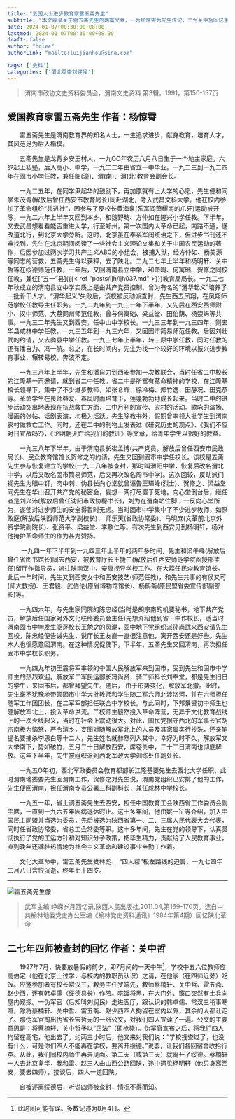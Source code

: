 ```yaml
---
title: "爱国人士进步教育家雷五斋先生"
subtitle: "本文收录关于雷五斋先生的两篇文章，一为杨惊霄为先生传记，二为关中哲回忆重要事件记事"
date: 2024-01-07T00:30:00+08:00
lastmod: 2024-01-07T00:30:00+08:00
draft: false
author: "hqlee"
authorLink: "mailto:luijianhou@sina.com"

tags: ['史料']
categories: ['渭北英豪刘建侯']
---
```

>渭南市政协文史资料委员会，渭南文史资料  第3辑，1991，第150-157页

## 爱国教育家雷五斋先生 作者：杨惊霄

　　雷五斋先生是渭南教育界的知名人士，一生追求进步，献身教育，培育人才，其风范足为后人楷模。

　　五斋先生是龙背乡安王村人，一九OO年农历八月八日生于一个地主家庭。六岁起上私塾，后入高小、中学，一九二二年由省立一中毕业。一九二三到一九二四年在固市小学任教，兼任临(潼)、渭(南)、渭(北)教育会副会长。

　　一九二五年，在同学尹起华的鼓励下，再加原就有上大学的心愿，先生便和同学朱茂青(解放后曾任西安市教育局长)同赴湖北，考入武昌文科大学。他在校内参加了革命组织“共进社”，因参与了反校长黄海泉(系军阎萧耀南的爪牙)运动被开除，一九二六年上半年又回到本乡，和魏野畴、方仲如在隆兴小学任教。下半年，又去武昌想看看能否重进大学，行至郑州，第一次国内大革命已起，南路不通，遂改道北行，到北京大学旁听。这时，北京虽在奉系军阀统治之下，但进步书刊还不难找到，先生在北京期间阅读了一些社会主义理论文集和关于中国农民运动的著作，后因参加过两次学习共产主义ABC的小组会，被捕入狱，经方仲如、杨美源等同志的营救，五斋先生得以获释，去了陕北。二九二七年上半年和杨明轩、关中哲等在绥德师范任教，一年后，又回渭南县立中学，和萧鸣、何寓础、贺修之同校任教，兼任[“五一”县]({{< ref "posts/ljh/ljh037.md" >}})教育局局长。一九二七年秋成立的渭南县立中学实质上是由共产党员控制，曾为有名的“渭华起义”培养了一批骨干人才。“渭华起义”失败后，该校被反动派查封，先生西去凤翔，在凤翔师范学校任教导主任职务。一九二九年到一九三一年下半年，又先后在西安西师附小、汉中师范、大荔同州师范任教，曾与何寓础、梁益堂、田伯荫、杨崇屿等共事。一九三二年先生又到西安，任中山中学校长。一九三三年到一九三四年，则去华县咸林中学任教。一九三五年到一九三六年，又回固市简易师范任教。后因刘壮武的约请，又去商县中学任教。一九三七年上半年，转三原中学任教，同时任教的还有潘自力、冯一航。总之，在长时间内，先生为找一个较好的环境以振兴进步教育事业，辗转易校，奔波不定。

　　一九三八年上半年，先生和潘自力到西安参加一次教联会，当时任省二中校长的江隆基一再邀请，就到省二中任教。省二中是所富有革命精神的学校，在江隆基校长领导下，集中了不少进步教师，如张仑辉、徐冷梅、郑竹逸、田静况、田克恭等。革命学生在良师益友、春风时雨培育下，莲蓬勃勃地成长起来。当时二中的进步活动突出地表现在抗战救亡方面，二中月刊的宣传、农村的活动。歌咏的溢扬、漫画的张帖、话剧表演，均极为活跃。先生除教书外，假期曾率领大批学生到渭南农村做救亡工作。同时，还在二中的刊物上发表过《研究历史的观点》、《我们不应对日宣战吗?》，《论明朝灭亡给我们的教训》等文章，给青年学生以很好的教益。

　　一九三八年下半年，由于渭南县长崔孟博(共产党员，解放后曾任西安市民政局长)、民众教育馆馆长贺修之的约请，先生又回到固市中学任校长。该校是五斋先生参与恢复建立的学校(一九二八年被查封，那时叫渭阳中学，恢复后改名渭北中学，以后又改名固市筒易师范，后又再次改名周市中学)。这次回较，反动派们视先生为眼中钉，肉中刺，伪县长向心堂就曾诬告王璋峰(烈士)、贺修之、梁益堂同先生在华山召开共产党的秘密会，妄想一网打尽置于死地。向心堂倒台后，继任者是刘兴沛(解放后曾任沈阳市政协秘书长)，刘为在渭南站住脚；一反向心堂所为，遂使对进步师生的安全得暂时无虑。当时固市中学集中了不少进步教师，如原政庭(解放后陕西师范大学副校长)、  师乐天(省政协常委)、马明庶(文革前北京外贸学院副院长)、张资平、梁益堂、李敷仁等。有次先生到西安见到杨明轩，杨对他掩护革命师生的作为甚为赞扬。

　　 一九四一年下半年到一九四三年上半年的两年多时间，先生和梁午峰(解放后曾任省图书馆长)同去西安，被教育厅长王捷三(解放后任西安师范学院函授部主任)留厅作指导员，派往陕南汉中、安康视导学校工作。在大荔任民众教育馆长。此后一年时间，先生又到西安女中和西安技艺(师范任教)，和先生共事的有侯又可(师大教授)、王君毅、武伯伦(原省博物馆馆长)、杨鹤斋(原民盟省委宣传部副部长)等。

　　一九四六年，与先生家同院的陈忠经(当时是胡宗南的机要秘书，地下共产党员，解放后任国家对外文化联络委员会主任)先想介绍他到省一中作校长，适当时渭南固市中学发生驱逐校长王勉之的风潮，固中地下党组织派孙尚武来西安请先生回校，陈忠经便告诫先生，说厅长王友直一直很注意他，离开西安还是好些。先生本人也很愿意回渭南。在这种情况促使下，下半年，五斋先生又回渭南，再次担任固市中学校长职务。

　　一九四九年初王震将军率领的中国人民解放军来到固市，受到先生和固市中学师生的热烈欢迎。解放军二军民运部长冯尚贤，骑二师科长刘奉堂，都是先生旧日的学生，来固市后，都曾拜望先生。随后，  由于形势变化，解放军北撤。此时，先生毫不犹豫地带领固市中学大批教师和学生随二军六师北渡洛河，并在六师担任随军工作团团长，在二军军部担任联合中学校长。与此同时，下邦景贤初中师生也随解放军北上，投入革命洪流。二校师生毅然投入革命阵营，无异于文化教育战线上的一次火线起义，当时在社会上震动很大。对此，国民党据守西北的军事长官胡宗南极为恼怒，严令清乡，妄图对随解放军北上的人员及其家属实行抄洗，还亲笔提名要捕杀李思白等十二人，先生姓名就赫然列入其中。幸好为时不久，解放军又大举南下，势如破竹，五月二十日解放西安，席卷关中，二十二日渭南也彻底解放。这年下半年，先生被组织派到西北军政大学训练处任副处长。

　　一九五O年初，西北军政委员会教育都部长江隆基要先生去西北大学任职，此时渭南地委要先生回渭南工作，贺修之对先生说，渭南党组织已安排了他的工作，先生便回渭南，担任渭南专员公署三科副科长，兼任咸林中学校长。

　　一九五一年，省上调五斋先生去西安，担任中国教育工会陕西省工作委员会副主席，一直到一九六五年因病退休时止。这十多年间，他由姚一征等介绍，加入中国民主同盟并当选为委员，先后被选为陕西省第一、二、三届人民代表大会代表，同时任省政协常委，省总工会常委等职。这十多年间，先生在党的领导下，认真贯彻执行了党的工运方针和对知识分子政策，把毕生精力，贡献给了人民教育事业，直到晚年还满腔热情地为社会主义革命和建设事业辛勤工作着。

　　文化大革命中，雷五斋先生受林彪、 “四人帮”极左路线的迫害，一九七四年二月八日含恨沉逝，终年七十四岁。

---

![雷五斋先生像](/images/ljh/雷五斋先生.jpg "雷五斋校长是刘建侯同志的革命挚友")

>武军主编,峥嵘岁月回忆录,陕西人民出版社,2011.04,第169-170页。选自中共榆林地委党史办公室编《榆林党史资料通讯》1984年第4期）回忆陕北革命


## 二七年四师被查封的回忆  作者：关中哲

　　1927年7月，快要放暑假的前夕，即7月间的一天中午[^1]，学校中五六位教师应高伯定（他在北京上过学，与校内的教职员认识）之请，在他家（在四师近旁）吃饭。应邀参加者有校长常汉三，教务主任罗端先，教师蔡楠轩、关中哲、雷五斋、赵少西，还有韩卓儒（绥德县长）作陪。吃饭将黑，在大门外、窗口突然有土兵向屋内窥探。一伪军官（后知叫刘润民）走进客厅，跟认识的韩卓儒、常汉三稍事寒喧，除将蔡楠轩、关中哲、雷五斋、赵少西四人拘留在室内以外，其余的人都让走了。那伪军官掏出伪省长宋哲元的一纸公文，对我们四人宣读了一遍。公文的主要意思是：将蔡楠轩、关中哲予以“正法”（即枪毙）。伪军官宣布之后，将我们四人拘留在高宅，他出去了。约两三小时后，他又来对我们说：“学校搜查过了，也没有什么，可是你们四人不能再在学校，要离开绥德。”说罢，让我们各回宿舍收拾行李。从此，我们同校内师生再未见面。第二天（或第三天）就离开了绥德。蔡楠轩一人去北京复学，我和雷、赵三人由山西公路回陕，途中遇见杨明轩（他只身离西安，要去四师），接谈后，四人一道回陕。

　　自被逐离绥德后，听说四师被查封，情况不得而知。

    
[^1]: 此时间可能有误。多数记述为8月4日。
